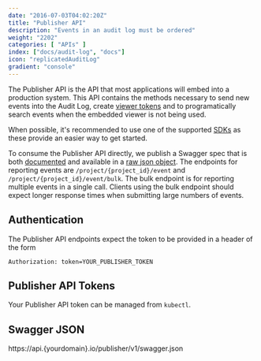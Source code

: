 ```yaml
---
date: "2016-07-03T04:02:20Z"
title: "Publisher API"
description: "Events in an audit log must be ordered"
weight: "2202"
categories: [ "APIs" ]
index: ["docs/audit-log", "docs"]
icon: "replicatedAuditLog"
gradient: "console"
---
```


The Publisher API is the API that most applications will embed into a production system. This API contains the methods necessary to send new events into the Audit Log, create [viewer tokens](/documentation/getting-started/embedded-viewer) and to programatically search events when the embedded viewer is not being used.

When possible, it's recommended to use one of the supported [SDKs](/documentation/sdks/available-sdks) as these provide an easier way to get started.

To consume the Publisher API directly, we publish a Swagger spec that is both [documented](https://retraced.readme.io/reference) and available in a [raw json object](https://api.{yourdomain}.io/publisher/v1/swagger.json).
The endpoints for reporting events are `/project/{project_id}/event` and `/project/{project_id}/event/bulk`. The bulk endpoint is for reporting multiple events in a single call. Clients using the bulk endpoint should expect longer response times when submitting large numbers of events.

## Authentication

The Publisher API endpoints expect the token to be provided in a header of the form

```
Authorization: token=YOUR_PUBLISHER_TOKEN
```

## Publisher API Tokens

Your Publisher API token can be managed from `kubectl`.

## Swagger JSON
https://api.{yourdomain}.io/publisher/v1/swagger.json
